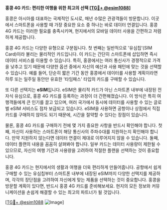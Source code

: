 **홍콩 4G 카드: 편리한 여행을 위한 최고의 선택 [[TG💪+ @esim1088](https://t.me/s/esim1088)]**

홍콩은 아시아를 대표하는 국제적인 도시로, 매년 수많은 관광객들이 방문합니다. 이곳에서 스마트폰을 사용할 때 가장 중요한 요소 중 하나는 바로 데이터 연결입니다. 홍콩 4G 카드는 이러한 필요를 충족시키며, 현지에서의 모바일 데이터 사용을 간편하고 저렴하게 제공합니다.

홍콩 4G 카드는 다양한 유형으로 구분됩니다. 첫 번째는 일반적으로 '유심칩'(SIM Card)이라 불리는 물리적인 카드입니다. 이 카드는 간단히 스마트폰에 삽입하면 즉시 데이터 서비스를 이용할 수 있습니다. 특히, 홍콩에서는 여러 통신사가 경쟁적으로 가격을 낮추고 있기 때문에 다양한 옵션 중에서 자신의 예산과 사용 패턴에 맞는 것을 선택할 수 있습니다. 예를 들어, 단순히 짧은 기간 동안 홍콩에서 데이터를 사용할 계획이라면 하루 또는 일주일 동안만 유효한 '타임패스' 타입의 카드를 구매할 수 있습니다.

또 다른 선택지는 **eSIM**입니다. eSIM은 물리적 카드가 아닌 스마트폰 내부에 내장된 전자식 유심으로, 홍콩 4G 카드를 등록하는 과정이 더 간편해졌습니다. 이 방식은 특히 여행객들에게 큰 인기를 끌고 있으며, 여러 국가에서 동시에 데이터를 사용할 수 있는 글로벌 eSIM 서비스도 점차 보급되고 있습니다. eSIM을 사용하면 공항이나 상점에서 직접 카드를 구매하지 않아도 되기 때문에, 시간을 절약할 수 있다는 장점이 있습니다.

물론, 홍콩 4G 카드를 구매하기 전에 몇 가지 중요한 사항을 반드시 확인해야 합니다. 첫째, 자신이 사용하는 스마트폰이 해당 통신사의 주파수대를 지원하는지 확인해야 합니다. 만약 지원하지 않는다면 데이터 연결이 제대로 이루어지지 않을 수 있습니다. 둘째, 데이터 플랜의 내용을 꼼꼼히 살펴봐야 합니다. 일부 카드는 데이터 사용량이 제한될 수 있으므로, 자신의 여행 기간과 사용량을 고려하여 적절한 플랜을 선택하는 것이 중요합니다.

홍콩 4G 카드는 현지에서의 생활과 여행을 더욱 편리하게 만들어줍니다. 공항에서 쉽게 구매할 수 있는 유심칩부터 스마트폰 내부에 내장된 eSIM까지 다양한 선택지를 제공하며, 각각의 장단점을 고려하여 자신에게 맞는 제품을 선택하는 것이 중요합니다. 홍콩을 방문할 계획이 있다면, 반드시 홍콩 4G 카드를 준비해보세요. 현지의 모든 정보와 커뮤니케이션을 손쉽게 해결할 수 있는 최고의 파트너가 될 것입니다.

[[TG💪+ @esim1088](https://t.me/s/esim1088) ![Image](https://i.postimg.cc/Y0z9fWf4/image.png)]
